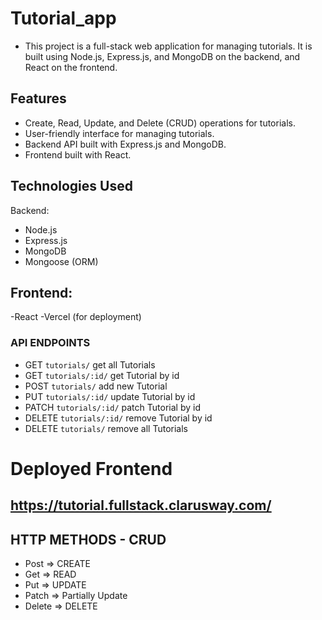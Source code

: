 # Tutorial_app

- This project is a full-stack web application for managing tutorials. It is built using Node.js, Express.js, and MongoDB on the backend, and React on the frontend.

## Features

- Create, Read, Update, and Delete (CRUD) operations for tutorials.
- User-friendly interface for managing tutorials.
- Backend API built with Express.js and MongoDB.
- Frontend built with React.

## Technologies Used
Backend:

- Node.js
- Express.js
- MongoDB
- Mongoose (ORM)
  
## Frontend:
-React
-Vercel (for deployment)

### API ENDPOINTS

- GET `tutorials/` get all Tutorials
- GET `tutorials/:id/` get Tutorial by id
- POST `tutorials/` add new Tutorial
- PUT `tutorials/:id/` update Tutorial by id
- PATCH `tutorials/:id/` patch Tutorial by id
- DELETE `tutorials/:id/` remove Tutorial by id
- DELETE `tutorials/` remove all Tutorials

# Deployed Frontend

## https://tutorial.fullstack.clarusway.com/

## HTTP METHODS - CRUD

- Post => CREATE
- Get => READ
- Put => UPDATE
- Patch => Partially Update
- Delete => DELETE
